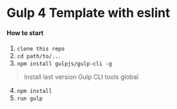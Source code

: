 # Gulp 4 Template with eslint

#### How to start

1. ```clone this repo```
2. ```cd path/to/...```
3. ```npm install gulpjs/gulp-cli -g```  
> Install last version Gulp CLI tools global

4. ```npm install```
6. ```run gulp``` 

